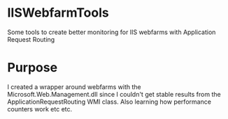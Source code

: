 # IISWebfarmTools
Some tools to create better monitoring for IIS webfarms with Application Request Routing

# Purpose
I created a wrapper around webfarms with the Microsoft.Web.Management.dll since I couldn't get stable results from the ApplicationRequestRouting WMI class. Also learning how performance counters work etc etc.

